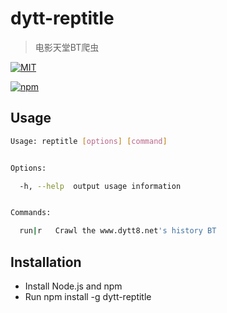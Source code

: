 # dytt-reptitle
>电影天堂BT爬虫

[![MIT](https://img.shields.io/github/license/mashape/apistatus.svg)](https://github.com/HuangXiZhou/dytt-reptitle/blob/master/LICENSE)

[![npm](https://img.shields.io/badge/npm-v1.0.3-brightgreen.svg)](https://www.npmjs.com/package/dytt-reptitle)

## Usage

```bash
Usage: reptitle [options] [command]


Options:

  -h, --help  output usage information


Commands:

  run|r   Crawl the www.dytt8.net's history BT
```
## Installation

* Install Node.js and npm
* Run npm install -g dytt-reptitle
